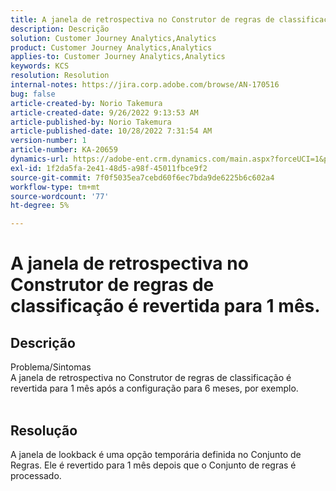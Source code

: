 ```yaml
---
title: A janela de retrospectiva no Construtor de regras de classificação é revertida para 1 mês.
description: Descrição
solution: Customer Journey Analytics,Analytics
product: Customer Journey Analytics,Analytics
applies-to: Customer Journey Analytics,Analytics
keywords: KCS
resolution: Resolution
internal-notes: https://jira.corp.adobe.com/browse/AN-170516
bug: false
article-created-by: Norio Takemura
article-created-date: 9/26/2022 9:13:53 AM
article-published-by: Norio Takemura
article-published-date: 10/28/2022 7:31:54 AM
version-number: 1
article-number: KA-20659
dynamics-url: https://adobe-ent.crm.dynamics.com/main.aspx?forceUCI=1&pagetype=entityrecord&etn=knowledgearticle&id=7ad4e088-7b3d-ed11-9db1-002248086d3d
exl-id: 1f2da5fa-2e41-48d5-a98f-45011fbce9f2
source-git-commit: 7f0f5035ea7cebd60f6ec7bda9de6225b6c602a4
workflow-type: tm+mt
source-wordcount: '77'
ht-degree: 5%

---
```


# A janela de retrospectiva no Construtor de regras de classificação é revertida para 1 mês.

## Descrição

Problema/Sintomas
<br>A janela de retrospectiva no Construtor de regras de classificação é revertida para 1 mês após a configuração para 6 meses, por exemplo.
<br> 

## Resolução


A janela de lookback é uma opção temporária definida no Conjunto de Regras. Ele é revertido para 1 mês depois que o Conjunto de regras é processado.
